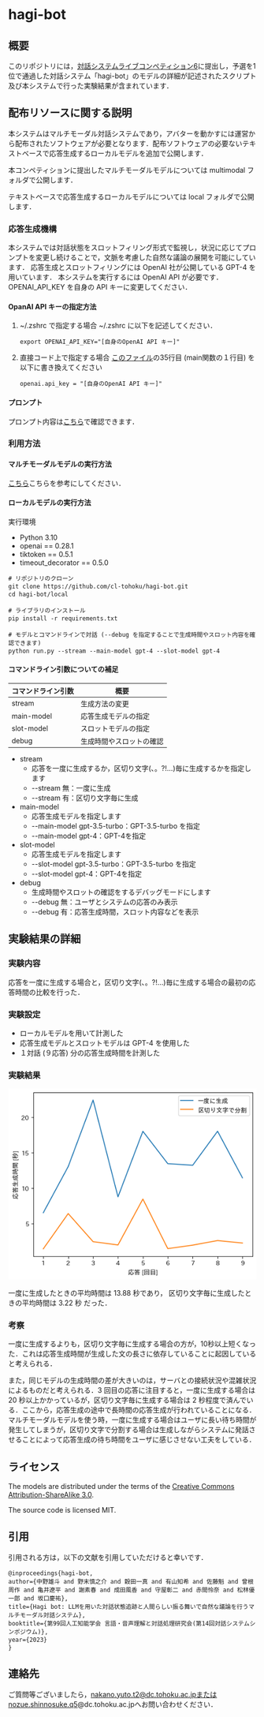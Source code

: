 # hagi-bot

## 概要
このリポジトリには，[対話システムライブコンペティション6](https://sites.google.com/view/dslc6/%E3%83%9B%E3%83%BC%E3%83%A0)に提出し，予選を1位で通過した対話システム「hagi-bot」のモデルの詳細が記述されたスクリプト及び本システムで行った実験結果が含まれています．

## 配布リソースに関する説明
本システムはマルチモーダル対話システムであり，アバターを動かすには運営から配布されたソフトウェアが必要となります．配布ソフトウェアの必要ないテキストベースで応答生成するローカルモデルを追加で公開します．

本コンペティションに提出したマルチモーダルモデルについては multimodal フォルダで公開します．

テキストベースで応答生成するローカルモデルについては local フォルダで公開します．

### 応答生成機構
本システムでは対話状態をスロットフィリング形式で監視し，状況に応じてプロンプトを変更し続けることで，文脈を考慮した自然な議論の展開を可能にしています．
応答生成とスロットフィリングには OpenAI 社が公開している GPT-4 を用いています．
本システムを実行するには OpenAI API が必要です．OPENAI_API_KEY を自身の API キーに変更してください．

#### OpanAI API キーの指定方法
1. ~/.zshrc で指定する場合
   ~/.zshrc に以下を記述してください．
   ```
   export OPENAI_API_KEY="[自身のOpenAI API キー]"
   ```

2. 直接コード上で指定する場合
   [このファイル](./local/run.py)の35行目 (main関数の１行目) を以下に書き換えてください
   ```
   openai.api_key = "[自身のOpenAI API キー]"
   ```

#### プロンプト
プロンプト内容は[こちら](./local/clients/prompts/system_instructions.py)で確認できます．

### 利用方法
#### マルチモーダルモデルの実行方法
[こちら](https://sites.google.com/view/dslc6/getting-started)こちらを参考にしてください．

#### ローカルモデルの実行方法
実行環境
- Python 3.10
- openai == 0.28.1
- tiktoken == 0.5.1
- timeout_decorator == 0.5.0

```
# リポジトリのクローン
git clone https://github.com/cl-tohoku/hagi-bot.git
cd hagi-bot/local

# ライブラリのインストール
pip install -r requirements.txt

# モデルとコマンドラインで対話 (--debug を指定することで生成時間やスロット内容を確認できます)
python run.py --stream --main-model gpt-4 --slot-model gpt-4
```

#### コマンドライン引数についての補足
|コマンドライン引数|概要|
| ---- | ---------- |
|stream|生成方法の変更|
|main-model|応答生成モデルの指定|
|slot-model|スロットモデルの指定|
|debug|生成時間やスロットの確認|

- stream
  - 応答を一度に生成するか，区切り文字(、。?!…)毎に生成するかを指定します
  - --stream 無：一度に生成
  - --stream 有：区切り文字毎に生成
- main-model
  - 応答生成モデルを指定します
  - --main-model gpt-3.5-turbo：GPT-3.5-turbo を指定
  - --main-model gpt-4：GPT-4を指定
- slot-model
  - 応答生成モデルを指定します
  - --slot-model gpt-3.5-turbo：GPT-3.5-turbo を指定
  - --slot-model gpt-4：GPT-4を指定
- debug
  - 生成時間やスロットの確認をするデバッグモードにします
  - --debug 無：ユーザとシステムの応答のみ表示
  - --debug 有：応答生成時間，スロット内容などを表示

## 実験結果の詳細
### 実験内容
応答を一度に生成する場合と，区切り文字(、。?!…)毎に生成する場合の最初の応答時間の比較を行った．

### 実験設定
- ローカルモデルを用いて計測した
- 応答生成モデルとスロットモデルは GPT-4 を使用した
- １対話 (９応答) 分の応答生成時間を計測した

### 実験結果
![graph](./figure/output.png)

一度に生成したときの平均時間は 13.88 秒であり，
区切り文字毎に生成したときの平均時間は 3.22 秒 だった．

### 考察
一度に生成するよりも，区切り文字毎に生成する場合の方が，10秒以上短くなった．これは応答生成時間が生成した文の長さに依存していることに起因していると考えられる．

また，同じモデルの生成時間の差が大きいのは，サーバとの接続状況や混雑状況によるものだと考えられる．3 回目の応答に注目すると，一度に生成する場合は 20 秒以上かかっているが，区切り文字毎に生成する場合は 2 秒程度で済んでいる．ここから，応答生成の途中で長時間の応答生成が行われていることになる．マルチモーダルモデルを使う時，一度に生成する場合はユーザに長い待ち時間が発生してしまうが，区切り文字で分割する場合は生成しながらシステムに発話させることによって応答生成の待ち時間をユーザに感じさせない工夫をしている．

## ライセンス
The models are distributed under the terms of the [Creative Commons Attribution-ShareAlike 3.0](https://creativecommons.org/licenses/by-sa/3.0/).

The source code is licensed MIT.


## 引用
引用される方は，以下の文献を引用していただけると幸いです．

```
@inproceedings{hagi-bot,
author={中野雄斗 and 野末慎之介 and 穀田一真 and 有山知希 and 佐藤魁 and 曾根周作 and 亀井遼平 and 謝素春 and 成田風香 and 守屋彰二 and 赤間怜奈 and 松林優一郎 and 坂口慶祐},
title={Hagi bot: LLMを用いた対話状態追跡と人間らしい振る舞いで自然な議論を行うマルチモーダル対話システム},
booktitle={第99回人工知能学会 言語・音声理解と対話処理研究会(第14回対話システムシンポジウム)},
year={2023}
}
```

## 連絡先
ご質問等ございましたら，nakano.yuto.t2@dc.tohoku.ac.jpまたはnozue.shinnosuke.q5@dc.tohoku.ac.jpへお問い合わせください．


